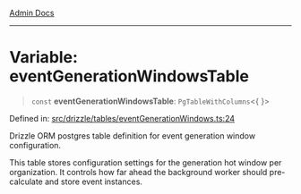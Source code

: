 [Admin Docs](/)

***

# Variable: eventGenerationWindowsTable

> `const` **eventGenerationWindowsTable**: `PgTableWithColumns`\<\{ \}\>

Defined in: [src/drizzle/tables/eventGenerationWindows.ts:24](https://github.com/Sourya07/talawa-api/blob/2dc82649c98e5346c00cdf926fe1d0bc13ec1544/src/drizzle/tables/eventGenerationWindows.ts#L24)

Drizzle ORM postgres table definition for event generation window configuration.

This table stores configuration settings for the generation hot window
per organization. It controls how far ahead the background worker should
pre-calculate and store event instances.
